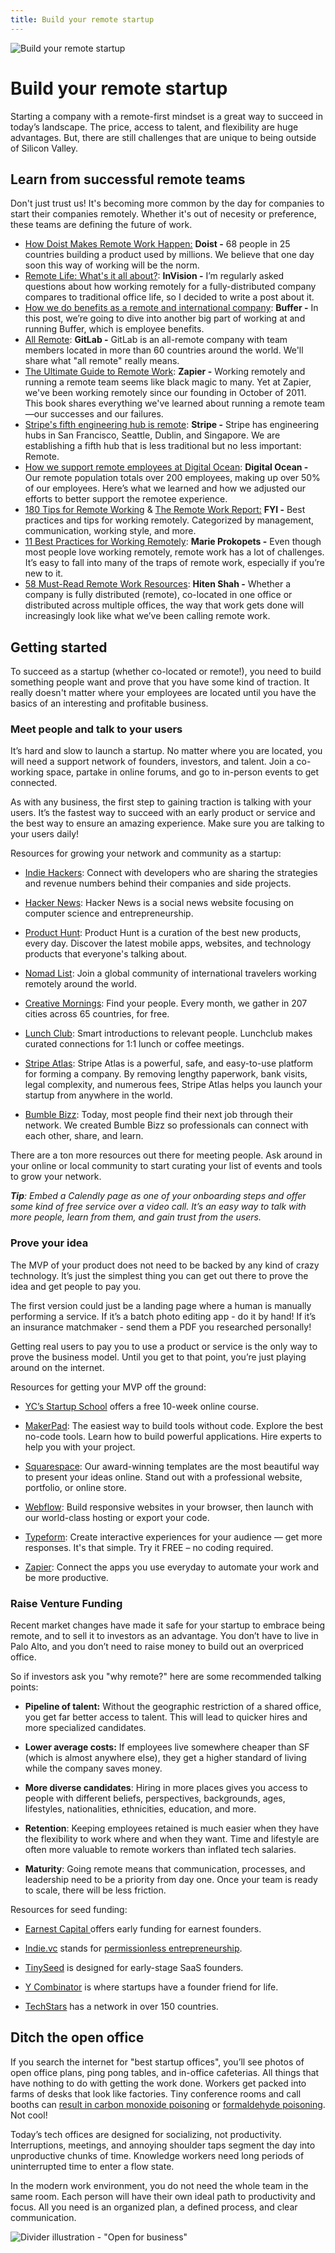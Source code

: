 ```yaml
---
title: Build your remote startup
---
```


![Build your remote startup](./assets/header-illustrations/3.png)

# Build your remote startup

Starting a company with a remote-first mindset is a great way to succeed in today’s landscape. The price, access to talent, and flexibility are huge advantages. But, there are still challenges that are unique to being outside of Silicon Valley.

<ClientOnly>
  <Tweet id="973984750745595920" :options="{ conversation: 'none' }" />
</ClientOnly>

## Learn from successful remote teams
Don't just trust us! It's becoming more common by the day for companies to start their companies remotely. Whether it's out of necesity or preference, these teams are defining the future of work. 

- [How Doist Makes Remote Work Happen:](https://doist.com/blog/how-doist-works-remote/) **Doist -** 68 people in 25 countries building a product used by millions. We believe that one day soon this way of working will be the norm.
- [Remote Life: What's it all about?](https://www.invisionapp.com/inside-design/remote-life-whats-it-all-about/): **InVision -** I’m regularly asked questions about how working remotely for a fully-distributed company compares to traditional office life, so I decided to write a post about it.
- [How we do benefits as a remote and international company](https://open.buffer.com/benefits-remote-company/?utm_content=buffer5768a&utm_medium=buffer_social&utm_source=twitter&utm_campaign=buffer_updates): **Buffer -** In this post, we’re going to dive into another big part of working at and running Buffer, which is employee benefits.
- [All Remote](https://about.gitlab.com/company/culture/all-remote/): **GitLab -** GitLab is an all-remote company with team members located in more than 60 countries around the world. We'll share what "all remote" really means.
- [The Ultimate Guide to Remote Work](https://zapier.com/learn/remote-work/): **Zapier -** Working remotely and running a remote team seems like black magic to many. Yet at Zapier, we've been working remotely since our founding in October of 2011. This book shares everything we've learned about running a remote team—our successes and our failures.
- [Stripe's fifth engineering hub is remote](https://stripe.com/en-it/blog/remote-hub): **Stripe -** Stripe has engineering hubs in San Francisco, Seattle, Dublin, and Singapore. We are establishing a fifth hub that is less traditional but no less important: Remote.
- [How we support remote employees at Digital Ocean](https://blog.digitalocean.com/how-we-support-remote-employees-at-digitalocean/): **Digital Ocean -** Our remote population totals over 200 employees, making up over 50% of our employees. Here’s what we learned and how we adjusted our efforts to better support the remotee experience.
- [180 Tips for Remote Working](https://usefyi.com/remote-work-tips/) & [The Remote Work Report:](https://usefyi.com/remote-work-report/) **FYI -** Best practices and tips for working remotely. Categorized by management, communication, working style, and more.
- [11 Best Practices for Working Remotely](https://usefyi.com/remote-work-best-practices/): **Marie Prokopets -** Even though most people love working remotely, remote work has a lot of challenges. It’s easy to fall into many of the traps of remote work, especially if you’re new to it.
- [58 Must-Read Remote Work Resources](https://usefyi.com/remote-work-resources/): **Hiten Shah -** Whether a company is fully distributed (remote), co-located in one office or distributed across multiple offices, the way that work gets done will increasingly look like what we’ve been calling remote work.

<ClientOnly>
  <Tweet id="1161194885069697024" :options="{ conversation: 'none' }" />
</ClientOnly>

## Getting started

To succeed as a startup (whether co-located or remote!), you need to build something people want and prove that you have some kind of traction. It really doesn't matter where your employees are located until you have the basics of an interesting and profitable business.  

### Meet people and talk to your users

It’s hard and slow to launch a startup. No matter where you are located, you will need a support network of founders, investors, and talent. Join a co-working space, partake in online forums, and go to in-person events to get connected.

As with any business, the first step to gaining traction is talking with your users. It’s the fastest way to succeed with an early product or service and the best way to ensure an amazing experience. Make sure you are talking to your users daily!

Resources for growing your network and community as a startup:

- [Indie Hackers](https://www.indiehackers.com/): Connect with developers who are sharing the strategies and revenue numbers behind their companies and side projects.

- [Hacker News](https://news.ycombinator.com): Hacker News is a social news website focusing on computer science and entrepreneurship.

- [Product Hunt](https://www.producthunt.com): Product Hunt is a curation of the best new products, every day. Discover the latest mobile apps, websites, and technology products that everyone's talking about.

- [Nomad List](https://nomadlist.com): Join a global community of international travelers working remotely around the world.

- [Creative Mornings](https://creativemornings.com/): Find your people. Every month, we gather in 207 cities across 65 countries, for free.

- [Lunch Club](https://lunchclub.ai/): Smart introductions to relevant people. Lunchclub makes curated connections for 1:1 lunch or coffee meetings.

- [Stripe Atlas](https://stripe.com/atlas): Stripe Atlas is a powerful, safe, and easy-to-use platform for forming a company. By removing lengthy paperwork, bank visits, legal complexity, and numerous fees, Stripe Atlas helps you launch your startup from anywhere in the world.

- [Bumble Bizz](https://bumble.com/bizz): Today, most people find their next job through their network. We created Bumble Bizz so professionals can connect with each other, share, and learn.

There are a ton more resources out there for meeting people. Ask around in your online or local community to start curating your list of events and tools to grow your network. 

_**Tip**: Embed a Calendly page as one of your onboarding steps and offer some kind of free service over a video call. It’s an easy way to talk with more people, learn from them, and gain trust from the users._

<ClientOnly>
  <Tweet id="1157146858617069569" :options="{ conversation: 'none' }" />
</ClientOnly>

### Prove your idea

The MVP of your product does not need to be backed by any kind of crazy technology. It’s just the simplest thing you can get out there to prove the idea and get people to pay you.

The first version could just be a landing page where a human is manually performing a service. If it’s a batch photo editing app - do it by hand! If it’s an insurance matchmaker - send them a PDF you researched personally!

Getting real users to pay you to use a product or service is the only way to prove the business model. Until you get to that point, you’re just playing around on the internet.

Resources for getting your MVP off the ground:

- [YC’s Startup School](https://www.startupschool.org/) offers a free 10-week online course.

- [MakerPad](https://www.makerpad.co/): The easiest way to build tools without code. Explore the best no-code tools. Learn how to build powerful applications. Hire experts to help you with your project.

- [Squarespace](https://www.squarespace.com/): Our award-winning templates are the most beautiful way to present your ideas online. Stand out with a professional website, portfolio, or online store.

- [Webflow](https://webflow.com): Build responsive websites in your browser, then launch with our world-class hosting or export your code.

- [Typeform](https://www.typeform.com): Create interactive experiences for your audience — get more responses. It's that simple. Try it FREE – no coding required.

- [Zapier](https://zapier.com): Connect the apps you use everyday to automate your work and be more productive.

<ClientOnly>
  <Tweet id="647463951404417024" />
</ClientOnly>

### Raise Venture Funding

Recent market changes have made it safe for your startup to embrace being remote, and to sell it to investors as an advantage. You don’t have to live in Palo Alto, and you don’t need to raise money to build out an overpriced office. 

So if investors ask you "why remote?" here are some recommended talking points:

- **Pipeline of talent:** Without the geographic restriction of a shared office, you get far better access to talent. This will lead to quicker hires and more specialized candidates.

- **Lower average costs:** If employees live somewhere cheaper than SF (which is almost anywhere else), they get a higher standard of living while the company saves money.

- **More diverse candidates**: Hiring in more places gives you access to people with different beliefs, perspectives, backgrounds, ages, lifestyles, nationalities, ethnicities, education, and more.

- **Retention**: Keeping employees retained is much easier when they have the flexibility to work where and when they want. Time and lifestyle are often more valuable to remote workers than inflated tech salaries.

- **Maturity**: Going remote means that communication, processes, and leadership need to be a priority from day one. Once your team is ready to scale, there will be less friction.

<ClientOnly>
  <Tweet id="1053064166825586689" />
</ClientOnly>

Resources for seed funding:

- [Earnest Capital ](https://earnestcapital.com/)offers early funding for earnest founders.

- [Indie.vc](https://www.indie.vc/) stands for [permissionless entrepreneurship](https://medium.com/strong-words/permissionless-entrepreneurship-df80dd8fb6c5).

- [TinySeed](https://tinyseed.com/) is designed for early-stage SaaS founders.

- [Y Combinator](https://www.ycombinator.com/) is where startups have a founder friend for life.

- [TechStars](https://www.techstars.com/) has a network in over 150 countries.

## Ditch the open office

If you search the internet for "best startup offices", you’ll see photos of open office plans, ping pong tables, and in-office cafeterias. All things that have nothing to do with getting the work done. Workers get packed into farms of desks that look like factories. Tiny conference rooms and call booths can [result in carbon monoxide poisoning](https://www.nytimes.com/2019/05/06/health/conference-room-air.html) or [formaldehyde poisoning](https://techcrunch.com/2019/10/14/wework-pulls-thousands-of-phone-booths-out-of-service-over-formaldehyde-scare/). Not cool!

<ClientOnly>
  <Tweet id="1175156149047312384" />
</ClientOnly>

Today’s tech offices are designed for socializing, not productivity. Interruptions, meetings, and annoying shoulder taps segment the day into unproductive chunks of time. Knowledge workers need long periods of uninterrupted time to enter a flow state.

In the modern work environment, you do not need the whole team in the same room. Each person will have their own ideal path to productivity and focus. All you need is an organized plan, a defined process, and clear communication.

![Divider illustration - "Open for business"](./assets/divider-illustrations/divider-10.png)

